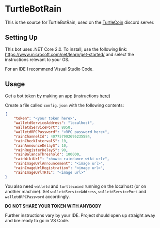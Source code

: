 TurtleBotRain
=============

This is the source for TurtleBotRain, used on the [TurtleCoin](https://discord.gg/UKsNX6F) discord server.

## Setting Up

This bot uses .NET Core 2.0. To install, use the following link: https://www.microsoft.com/net/learn/get-started/ and select the instructions relevant to your OS.

For an IDE I recommend Visual Studio Code.

## Usage

Get a bot token by making an app (instructions [here](https://discord.foxbot.me/docs/guides/getting_started/intro.html))

Create a file called `config.json` with the following contents:
```json
{
	"token": "<your token here>",
	"walletdServiceAddress": "localhost",
	"walletdServicePort": 8050,
	"walletdRPCPassword": "<RPC password here>",
	"rainChannelId": 407757902695235584,
	"rainCheckIntervalS": 10,
	"rainAnnounceDelayS": 10,
	"rainRegisterDelayS": 90,
	"rainBalanceThreshold": 100000,
	"rainWikiUrl": "<howto raindance wiki url>",
	"rainImageUrlAnnouncement": "<image url>",
	"rainImageUrlRegistration": "<image url>",
	"rainImageUrlTRTL": "<image url>"
}
```

You also need ``walletd`` and ``turtlecoind`` running on the localhost (or on another machine).
Set ``walletdServiceAddress``, ``walletdServicePort`` and ``walletdRPCPassword`` accordingly.

**DO NOT SHARE YOUR TOKEN WITH ANYBODY**

Further instructions vary by your IDE. Project should open up straight away and bre ready to go in VS Code.
